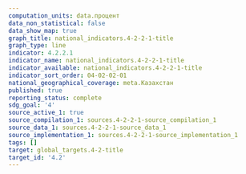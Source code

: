 ```yaml
---
computation_units: data.процент
data_non_statistical: false
data_show_map: true
graph_title: national_indicators.4-2-2-1-title
graph_type: line
indicator: 4.2.2.1
indicator_name: national_indicators.4-2-2-1-title
indicator_available: national_indicators.4-2-2-1-title
indicator_sort_order: 04-02-02-01
national_geographical_coverage: meta.Казахстан
published: true
reporting_status: complete
sdg_goal: '4'
source_active_1: true
source_compilation_1: sources.4-2-2-1-source_compilation_1
source_data_1: sources.4-2-2-1-source_data_1
source_implementation_1: sources.4-2-2-1-source_implementation_1
tags: []
target: global_targets.4-2-title
target_id: '4.2'
---
```

